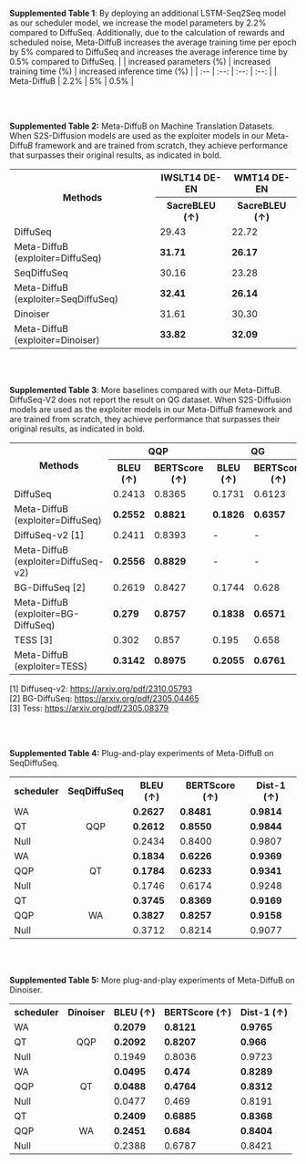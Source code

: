 **Supplemented Table 1**: By deploying an additional LSTM-Seq2Seq model as our scheduler model, we increase the model parameters by 2.2% compared to DiffuSeq. Additionally, due to the calculation of rewards and scheduled noise, Meta-DiffuB increases the average training time per epoch by 5% compared to DiffuSeq and increases the average inference time  by 0.5% compared to DiffuSeq.
|  | increased parameters (%) | increased training time (%) | increased inference time (%) |
| :-- | :--: | :--: | :--: |
| Meta-DiffuB | 2.2% | 5% | 0.5% |

<br>
<br>

**Supplemented Table 2:** Meta-DiffuB on Machine Translation Datasets. When S2S-Diffusion models are used as the exploiter models in our Meta-Diffu$B$ framework and are trained from scratch, they achieve performance that surpasses their original results, as indicated in bold.
<table>
  <tr>
    <th rowspan="2">Methods</th>
    <th >IWSLT14 DE-EN</th>
    <th >WMT14 DE-EN</th>
  </tr>
  <tr>
    <th>SacreBLEU (↑)</th>
    <th>SacreBLEU (↑)</th>
  </tr>
  <tr>
    <td>DiffuSeq</td>
    <td>29.43</td>
    <td>22.72</td>
  </tr>
  <tr>
    <td>Meta-DiffuB (exploiter=DiffuSeq)</td>
    <td style="font-weight: bold;">31.71</td>
    <td style="font-weight: bold;">26.17</td>
  </tr>
  <tr>
    <td>SeqDiffuSeq</td>
    <td>30.16</td>
    <td>23.28</td>
  </tr>
  <tr>
    <td>Meta-DiffuB (exploiter=SeqDiffuSeq)</td>
    <td style="font-weight: bold;">32.41</td>
    <td style="font-weight: bold;">26.14</td>
  </tr>
  <tr>
    <td>Dinoiser</td>
    <td>31.61</td>
    <td>30.30</td>
  </tr>
  <tr>
    <td>Meta-DiffuB (exploiter=Dinoiser)</td>
    <td style="font-weight: bold;">33.82</td>
    <td style="font-weight: bold;">32.09</td>
  </tr>
</table>

<br>
<br>

**Supplemented Table 3**: More baselines compared with our Meta-DiffuB. DiffuSeq-V2 does not report the result on QG dataset. When S2S-Diffusion models are used as the exploiter models in our Meta-Diffu$B$ framework and are trained from scratch, they achieve performance that surpasses their original results, as indicated in bold.
<table>
  <tr>
    <th rowspan="2">Methods</th>
    <th colspan="2">QQP</th>
    <th colspan="2">QG</th>
  </tr>
  <tr>
    <th>BLEU (↑)</th>
    <th>BERTScore (↑)</th>
    <th>BLEU (↑)</th>
    <th>BERTScore (↑)</th>
  </tr>
  <tr>
    <td>DiffuSeq</td>
    <td>0.2413</td>
    <td>0.8365</td>
    <td>0.1731</td>
    <td>0.6123</td>
  </tr>
  <tr>
    <td>Meta-DiffuB (exploiter=DiffuSeq)</td>
    <td style="font-weight: bold;">0.2552</td>
    <td style="font-weight: bold;">0.8821</td>
    <td style="font-weight: bold;">0.1826</td>
    <td style="font-weight: bold;">0.6357</td>
  </tr>
  <tr>
    <td>DiffuSeq-v2 [1]</td>
    <td>0.2411</td>
    <td>0.8393</td>
    <td>-</td>
    <td>-</td>
  </tr>
  <tr>
    <td>Meta-DiffuB (exploiter=DiffuSeq-v2)</td>
    <td style="font-weight: bold;">0.2556</td>
    <td style="font-weight: bold;">0.8829</td>
    <td>-</td>
    <td>-</td>
  </tr>
  <tr>
    <td>BG-DiffuSeq [2]</td>
    <td>0.2619</td>
    <td>0.8427</td>
    <td>0.1744</td>
    <td>0.628</td>
  </tr>
  <tr>
    <td>Meta-DiffuB (exploiter=BG-DiffuSeq)</td>
    <td style="font-weight: bold;">0.279</td>
    <td style="font-weight: bold;">0.8757</td>
    <td style="font-weight: bold;">0.1838</td>
    <td style="font-weight: bold;">0.6571</td>
  </tr>
  <tr>
    <td>TESS [3]</td>
    <td>0.302</td>
    <td>0.857</td>
    <td>0.195</td>
    <td>0.658</td>
  </tr>
  <tr>
    <td>Meta-DiffuB (exploiter=TESS)</td>
    <td style="font-weight: bold;">0.3142</td>
    <td style="font-weight: bold;">0.8975</td>
    <td style="font-weight: bold;">0.2055</td>
    <td style="font-weight: bold;">0.6761</td>
  </tr>
</table>

[1] Diffuseq-v2: https://arxiv.org/pdf/2310.05793 <br>
[2] BG-DiffuSeq: https://arxiv.org/pdf/2305.04465 <br>
[3] Tess: https://arxiv.org/pdf/2305.08379 <br>

<br>
<br>

**Supplemented Table 4:** Plug-and-play experiments of Meta-DiffuB on SeqDiffuSeq. 
<table>
  <tr>
    <th>scheduler</th>
    <th>SeqDiffuSeq</th>
    <th>BLEU (↑)</th>
    <th>BERTScore (↑)</th>
    <th>Dist-1 (↑)</th>
  </tr>
  <tr>
    <td>WA</td>
    <td rowspan="3" style="text-align: center">QQP</td>
    <td style="font-weight: bold;">0.2627</td>
    <td style="font-weight: bold;">0.8481</td>
    <td style="font-weight: bold;">0.9814</td>
  </tr>
  <tr>
    <td>QT</td>
    <td style="font-weight: bold;">0.2612</td>
    <td style="font-weight: bold;">0.8550</td>
    <td style="font-weight: bold;">0.9844</td>
  </tr>
  <tr>
    <td>Null</td>
    <td>0.2434</td>
    <td>0.8400</td>
    <td>0.9807</td>
  </tr>
  <tr>
    <td>WA</td>
    <td rowspan="3" style="text-align: center">QT</td>
    <td style="font-weight: bold;">0.1834</td>
    <td style="font-weight: bold;">0.6226</td>
    <td style="font-weight: bold;">0.9369</td>
  </tr>
  <tr>
    <td>QQP</td>
    <td style="font-weight: bold;">0.1784</td>
    <td style="font-weight: bold;">0.6233</td>
    <td style="font-weight: bold;">0.9341</td>
  </tr>
  <tr>
    <td>Null</td>
    <td>0.1746</td>
    <td>0.6174</td>
    <td>0.9248</td>
  </tr>
  <tr>
    <td>QT</td>
    <td rowspan="3" style="text-align: center">WA</td>
    <td style="font-weight: bold;">0.3745</td>
    <td style="font-weight: bold;">0.8369</td>
    <td style="font-weight: bold;">0.9169</td>
  </tr>
  <tr>
    <td>QQP</td>
    <td style="font-weight: bold;">0.3827</td>
    <td style="font-weight: bold;">0.8257</td>
    <td style="font-weight: bold;">0.9158</td>
  </tr>
  <tr>
    <td>Null</td>
    <td>0.3712</td>
    <td>0.8214</td>
    <td>0.9077</td>
  </tr>
</table>
<br>
<br>

**Supplemented Table 5:** More plug-and-play experiments of Meta-DiffuB on Dinoiser.
<table>
  <tr>
    <th>scheduler</th>
    <th>Dinoiser</th>
    <th>BLEU (↑)</th>
    <th>BERTScore (↑)</th>
    <th>Dist-1 (↑)</th>
  </tr>
  <tr>
    <td>WA</td>
    <td rowspan="3" style="text-align: center">QQP</td>
    <td style="font-weight: bold;">0.2079</td>
    <td style="font-weight: bold;">0.8121</td>
    <td style="font-weight: bold;">0.9765</td>
  </tr>
  <tr>
    <td>QT</td>
    <td style="font-weight: bold;">0.2092</td>
    <td style="font-weight: bold;">0.8207</td>
    <td style="font-weight: bold;">0.966</td>
  </tr>
  <tr>
    <td>Null</td>
    <td>0.1949</td>
    <td>0.8036</td>
    <td>0.9723</td>
  </tr>
  <tr>
    <td>WA</td>
    <td rowspan="3" style="text-align: center">QT</td>
    <td style="font-weight: bold;">0.0495</td>
    <td style="font-weight: bold;">0.474</td>
    <td style="font-weight: bold;">0.8289</td>
  </tr>
  <tr>
    <td>QQP</td>
    <td style="font-weight: bold;">0.0488</td>
    <td style="font-weight: bold;">0.4764</td>
    <td style="font-weight: bold;">0.8312</td>
  </tr>
  <tr>
    <td>Null</td>
    <td>0.0477</td>
    <td>0.469</td>
    <td>0.8191</td>
  </tr>
  <tr>
    <td>QT</td>
    <td rowspan="3" style="text-align: center">WA</td>
    <td style="font-weight: bold;">0.2409</td>
    <td style="font-weight: bold;">0.6885</td>
    <td style="font-weight: bold;">0.8368</td>
  </tr>
  <tr>
    <td>QQP</td>
    <td style="font-weight: bold;">0.2451</td>
    <td style="font-weight: bold;">0.684</td>
    <td style="font-weight: bold;">0.8404</td>
  </tr>
  <tr>
    <td>Null</td>
    <td>0.2388</td>
    <td>0.6787</td>
    <td>0.8421</td>
  </tr>
</table>
